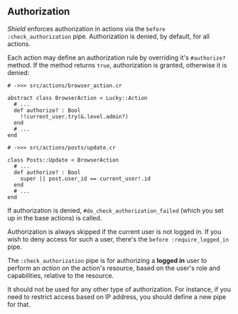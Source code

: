 ## Authorization

*Shield* enforces authorization in actions via the `before :check_authorization` pipe. Authorization is denied, by default, for all actions.

Each action may define an authorization rule by overriding it's `#authorize?` method. If the method returns `true`, authorization is granted, otherwise it is denied:

```crystal
# ->>> src/actions/browser_action.cr

abstract class BrowserAction < Lucky::Action
  # ...
  def authorize? : Bool
    !!current_user.try(&.level.admin?)
  end
  # ...
end
```

```crystal
# ->>> src/actions/posts/update.cr

class Posts::Update < BrowserAction
  # ...
  def authorize? : Bool
    super || post.user_id == current_user!.id
  end
  # ...
end
```

If authorization is denied, `#do_check_authorization_failed` (which you set up in the base actions) is called.

Authorization is always skipped if the current user is not logged in. If you wish to deny access for such a user, there's the `before :require_logged_in` pipe.

The `:check_authorization` pipe is for authorizing a **logged in** user to perform an *action* on the action's resource, based on the user's role and capabilities, relative to the resource.

It should not be used for any other type of authorization. For instance, if you need to restrict access based on IP address, you should define a new pipe for that.
